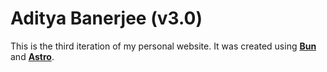 # Aditya Banerjee (v3.0)

This is the third iteration of my personal website.
It was created using **[Bun](https://bun.sh/)** and **[Astro](https://astro.build/)**.
